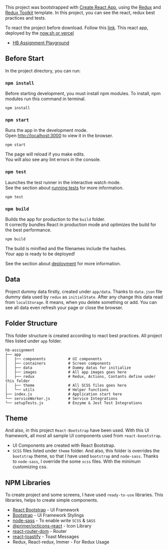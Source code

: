This project was bootstrapped with [Create React App](https://github.com/facebook/create-react-app), using the [Redux](https://redux.js.org/) and [Redux Toolkit](https://redux-toolkit.js.org/) template. In this project, you can see the react, redux best practices and tests. 

To react the project before download. Follow this [link](https://hb-assignment.keremcubuk.now.sh/). This react app, deployed by the [now.sh or vercel](https://vercel.com/)

- [HB Assignment Playground](https://hb-assignment.keremcubuk.now.sh/)

## Before Start

In the project directory, you can run:

### `npm install`

Before starting development, you must install npm modules. To install, npm modules run this command in terminal.

```shell
npm install
```


### `npm start`

Runs the app in the development mode.<br />
Open [http://localhost:3000](http://localhost:3000) to view it in the browser.

```shell
npm start
```

The page will reload if you make edits.<br />
You will also see any lint errors in the console.

### `npm test`

Launches the test runner in the interactive watch mode.<br />
See the section about [running tests](https://facebook.github.io/create-react-app/docs/running-tests) for more information.

```shell
npm test
```

### `npm build`

Builds the app for production to the `build` folder.<br />
It correctly bundles React in production mode and optimizes the build for the best performance.

```shell
npm build
```

The build is minified and the filenames include the hashes.<br />
Your app is ready to be deployed!

See the section about [deployment](https://facebook.github.io/create-react-app/docs/deployment) for more information.

## Data

Project dummy data firstly, created under `app/data`. Thanks to `data.json` file dummy data used by `redux` as `initialState`. After any change this data read from `localStorage`. It means, when you delete something or add. You can see all data even refresh your page or close the browser.

## Folder Structure

This folder structure is created according to react best practices. All project files listed under `app` folder.

```shell
hb-assignment
├── app
│   ├── components          # UI components
│   ├── containers          # Screen components
│   ├── data                # Dummy datas for initialize
│   ├── images              # All app images goes here
│   ├── redux               # Redux, Actions, Contants define under this folder
│   ├── theme               # All SCSS files goes here
│   └── utils               # Helper functions
├── index.js                # Application start here
└── serviceWorker.js        # Service Integrations
└── setupTests.js           # Enzyme & Jest Test Integrations
```

## Theme

And also, in this project `React-Bootstrap` have been used. With this UI framework, all most all sample UI components used from `react-boootstrap`.

- UI Components are created with React Bootstrap.
- `SCSS` files listed under `theme` folder. And also, this folder is overrides the `bootstrap` theme, so that I have used `bootstrap` and `node-sass`. Thanks to `node-sass`, I override the some `scss` files. With the minimum customizing css.


## NPM Libraries

To create project and some screens, I have used `ready-to-use` libraries. This libraries, helps to create simple components.

- [React Bootstrap](https://react-bootstrap.github.io/) - UI Framework
- [Bootstrap](https://getbootstrap.com/) - UI Framework Stylings
- [node-sass](https://github.com/sass/node-sass) - To enable write `SCSS` & `SASS`
- [@primer/octicons-react](https://octicons.github.com) - Icon Library
- [react-router-dom](https://github.com/ReactTraining/react-router#readme) - Router
- [react-toastify](https://github.com/fkhadra/react-toastify#readme) - Toast Messages
- Redux, React-redux, Immer - For Redux Usage